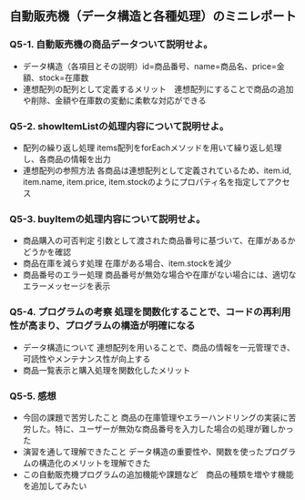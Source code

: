 ## 自動販売機（データ構造と各種処理）のミニレポート
### Q5-1. 自動販売機の商品データついて説明せよ。
* データ構造（各項目とその説明）id=商品番号、name=商品名、price=金額、stock=在庫数
* 連想配列の配列として定義するメリット　連想配列にすることで商品の追加や削除、金額や在庫数の変動に柔軟な対応ができる
### Q5-2. showItemListの処理内容について説明せよ。
* 配列の繰り返し処理 items配列をforEachメソッドを用いて繰り返し処理し、各商品の情報を出力
* 連想配列の参照方法 各商品は連想配列として定義されているため、item.id, item.name, item.price, item.stockのようにプロパティ名を指定してアクセス
### Q5-3. buyItemの処理内容について説明せよ。
* 商品購入の可否判定 引数として渡された商品番号に基づいて、在庫があるかどうかを確認
* 商品在庫を減らす処理  在庫がある場合、item.stockを減少
* 商品番号のエラー処理 商品番号が無効な場合や在庫がない場合には、適切なエラーメッセージを表示
### Q5-4. プログラムの考察 処理を関数化することで、コードの再利用性が高まり、プログラムの構造が明確になる
* データ構造について 連想配列を用いることで、商品の情報を一元管理でき、可読性やメンテナンス性が向上する
* 商品一覧表示と購入処理を関数化したメリット
### Q5-5. 感想
* 今回の課題で苦労したこと 商品の在庫管理やエラーハンドリングの実装に苦労した。特に、ユーザーが無効な商品番号を入力した場合の処理が難しかった
* 演習を通して理解できたこと データ構造の重要性や、関数を使ったプログラムの構造化のメリットを理解できた
* この自動販売機プログラムの追加機能や課題など　商品の種類を増やす機能を追加してみたい
